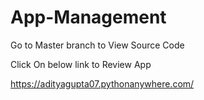# App-Management
Go to Master branch to View Source Code

Click On below link to Review App

https://adityagupta07.pythonanywhere.com/
